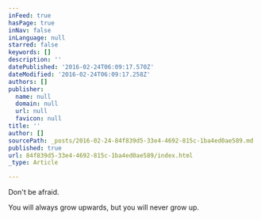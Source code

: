 ```yaml
---
inFeed: true
hasPage: true
inNav: false
inLanguage: null
starred: false
keywords: []
description: ''
datePublished: '2016-02-24T06:09:17.570Z'
dateModified: '2016-02-24T06:09:17.258Z'
authors: []
publisher:
  name: null
  domain: null
  url: null
  favicon: null
title: ''
author: []
sourcePath: _posts/2016-02-24-84f839d5-33e4-4692-815c-1ba4ed0ae589.md
published: true
url: 84f839d5-33e4-4692-815c-1ba4ed0ae589/index.html
_type: Article

---
```

Don't be afraid. 

You will always grow upwards, but you will never grow up.